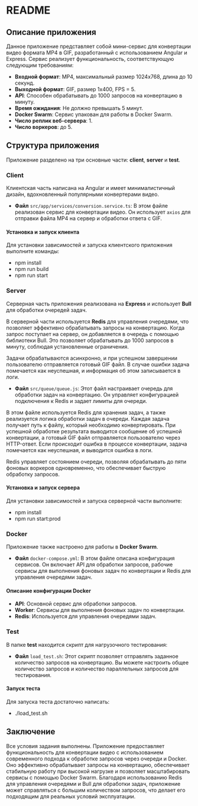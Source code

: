 # README

## Описание приложения

Данное приложение представляет собой мини-сервис для конвертации видео формата MP4 в GIF, разработанный с использованием Angular и Express. Сервис реализует функциональность, соответствующую следующим требованиям:

- **Входной формат**: MP4, максимальный размер 1024x768, длина до 10 секунд.
- **Выходной формат**: GIF, размер 1x400, FPS = 5.
- **API**: Способен обрабатывать до 1000 запросов на конвертацию в минуту.
- **Время ожидания**: Не должно превышать 5 минут.
- **Docker Swarm**: Сервис упакован для работы в Docker Swarm.
- **Число реплик веб-сервера**: 1.
- **Число воркеров**: до 5.

## Структура приложения

Приложение разделено на три основные части: **client**, **server** и **test**.

### Client

Клиентская часть написана на Angular и имеет минималистичный дизайн, вдохновленный популярными конвертерами видео.

- **Файл** `src/app/services/conversion.service.ts`: В этом файле реализован сервис для конвертации видео. Он использует `axios` для отправки файла MP4 на сервер и обработки ответа с GIF.

#### Установка и запуск клиента

Для установки зависимостей и запуска клиентского приложения выполните команды:


- npm install
- npm run build
- npm run start

### Server

Серверная часть приложения реализована на **Express** и использует **Bull** для обработки очередей задач.

В серверной части используется **Redis** для управления очередями, что позволяет эффективно обрабатывать запросы на конвертацию. Когда запрос поступает на сервер, он добавляется в очередь с помощью библиотеки Bull. Это позволяет обрабатывать до 1000 запросов в минуту, соблюдая установленные ограничения.

Задачи обрабатываются асинхронно, и при успешном завершении пользователю отправляется готовый GIF файл. В случае ошибки задача помечается как неуспешная, и информация об этом записывается в логи.

- **Файл** `src/queue/queue.js`: Этот файл настраивает очередь для обработки задач на конвертацию. Он управляет конфигурацией подключения к Redis и задает лимиты для очереди.

В этом файле используется Redis для хранения задач, а также реализуется логика обработки задач в очереди. Каждая задача получает путь к файлу, который необходимо конвертировать. При успешной обработке результата выводится сообщение об успешной конвертации, а готовый GIF файл отправляется пользователю через HTTP-ответ. Если происходит ошибка в процессе конвертации, задача помечается как неуспешная, и выводится ошибка в логи.

Redis управляет состоянием очереди, позволяя обрабатывать до пяти фоновых воркеров одновременно, что обеспечивает быструю обработку запросов.

#### Установка и запуск сервера

Для установки зависимостей и запуска серверной части выполните:


- npm install
- npm run start:prod

### Docker

Приложение также настроено для работы в **Docker Swarm**.

- **Файл** `docker-compose.yml`: В этом файле описана конфигурация сервисов. Он включает API для обработки запросов, рабочие сервисы для выполнения фоновых задач по конвертации и Redis для управления очередями задач.

#### Описание конфигурации Docker

- **API**: Основной сервис для обработки запросов.
- **Worker**: Сервисы для выполнения фоновых задач по конвертации.
- **Redis**: Используется для управления очередями задач.

### Test

В папке **test** находится скрипт для нагрузочного тестирования:

- **Файл** `load_test.sh`: Этот скрипт позволяет отправлять заданное количество запросов на конвертацию. Вы можете настроить общее количество запросов и количество параллельных запросов для тестирования.

#### Запуск теста

Для запуска теста достаточно написать:


- ./load_test.sh

## Заключение

Все условия задания выполнены. Приложение предоставляет функциональность для конвертации видео с использованием современного подхода к обработке запросов через очереди и Docker. Оно эффективно обрабатывает запросы на конвертацию, обеспечивает стабильную работу при высокой нагрузке и позволяет масштабировать сервисы с помощью Docker Swarm. Благодаря использованию Redis для управления очередями и Bull для обработки задач, приложение может справляться с большим количеством запросов, что делает его подходящим для реальных условий эксплуатации.
